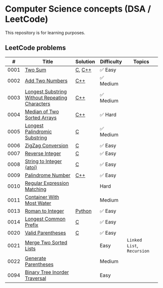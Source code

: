 # Computer Science concepts (DSA / LeetCode)

This repository is for learning purposes. 



## LeetCode problems
| # | Title | Solution | Difficulty | Topics |
|---| ----- | -------- | ---------- | ---------- |
|0001|[Two Sum](https://leetcode.com/problems/two-sum/)| [C](./leetcode-problems/0001-two-sum/c/solution.c), [C++](./leetcode-problems/0001-two-sum/cpp/solution.cpp)|✅ Easy|
|0002|[Add Two Numbers](https://leetcode.com/problems/add-two-numbers/)| [C++](./leetcode-problems/0002-add-two-numbers/cpp/solution.cpp)|✅ Medium|
|0003|[Longest Substring Without Repeating Characters](https://leetcode.com/problems/longest-substring-without-repeating-characters/)| [C++](./leetcode-problems/0003-longest-substring-without-repeating-characters/cpp/solution.cpp)|✅ Medium|
|0004|[Median of Two Sorted Arrays](https://leetcode.com/problems/median-of-two-sorted-arrays/)| [C++](./leetcode-problems/0004-median-of-two-sorted-arrays/cpp/solution.cpp)|✅ Hard|
|0005|[Longest Palindromic Substring](https://leetcode.com/problems/longest-palindromic-substring/)| [C](./leetcode-problems/0005-longest-palindromic-substring/c/solution.c)|✅ Medium|
|0006|[ZigZag Conversion](https://leetcode.com/problems/zigzag-conversion/)| [C](./leetcode-problems/0006-zigzag-conversion/c/solution.c)|✅ Easy|
|0007|[Reverse Integer](https://leetcode.com/problems/reverse-integer/)| [C](./leetcode-problems/0007-reverse-integer/c/solution.c)|✅ Easy|
|0008|[String to Integer (atoi)](https://leetcode.com/problems/string-to-integer-atoi/)| [C](./leetcode-problems/0008-string-to-integer-atoi/c/solution.c)|✅ Easy|
|0009|[Palindrome Number](https://leetcode.com/problems/palindrome-number/)| [C++](./leetcode-problems/0009-palindrome-number/cpp/solution.cpp)|✅ Easy|
|0010|[Regular Expression Matching](https://leetcode.com/problems/regular-expression-matching/)| |Hard|
|0011|[Container With Most Water](https://leetcode.com/problems/container-with-most-water/)| |Medium|
|0013|[Roman to Integer](https://leetcode.com/problems/roman-to-integer/)| [Python](./leetcode-problems/0013-roman-to-integer/py/solution.py)|✅ Easy|
|0014|[Longest Common Prefix](https://leetcode.com/problems/longest-common-prefix/)| [C](./leetcode-problems/0014-longest-common-prefix/c/solution.c)|✅ Easy|
|0020|[Valid Parentheses](https://leetcode.com/problems/valid-parentheses/)| [C](./leetcode-problems/0020-valid-parentheses/c/solution.c)|✅ Easy|
|0021|[Merge Two Sorted Lists](https://leetcode.com/problems/merge-two-sorted-lists/)| |Easy| `Linked List`, `Recursion`|
|0022|[Generate Parentheses](https://leetcode.com/problems/generate-parentheses/)| |Medium|
|0094|[Binary Tree Inorder Traversal](https://leetcode.com/problems/binary-tree-inorder-traversal/)| |Easy|


<!-- |0012|[Integer to Roman](https://leetcode.com/problems/integer-to-roman/)| |Medium| -->
<!-- |0015|[3Sum](https://leetcode.com/problems/3sum/)| [C++](./algorithms/cpp/3Sum/3Sum.cpp)|Medium| -->
<!-- |0016|[3Sum Closest](https://leetcode.com/problems/3sum-closest/)| [C++](./algorithms/cpp/3SumClosest/3SumClosest.cpp)|Medium| -->
<!-- |0017|[Letter Combinations of a Phone Number](https://leetcode.com/problems/letter-combinations-of-a-phone-number/)| [C++](./algorithms/cpp/letterCombinationsOfAPhoneNumber/letterCombinationsOfAPhoneNumber.cpp)|Medium| -->
<!-- |0018|[4Sum](https://leetcode.com/problems/4sum/)| [C++](./algorithms/cpp/4Sum/4Sum.cpp)|Medium| -->
<!-- |0019|[Remove Nth Node From End of List](https://leetcode.com/problems/remove-nth-node-from-end-of-list/)| [C++](./algorithms/cpp/removeNthNodeFromEndOfList/removeNthNodeFromEndOfList.cpp), [Python](./algorithms/python/RemoveNthNodeFromEndOfList/removeNthFromEnd.py)|Easy| -->